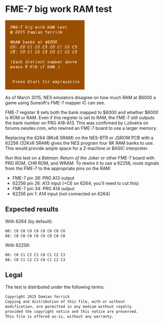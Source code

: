 FME-7 big work RAM test
=======================
![Result is 00 01 02 03 repeating, meaning 32 KiB](docs/fme7ramtest-screenshot.png)

As of March 2015, NES emulators disagree on how much RAM at $6000 a
game using Sunsoft's FME-7 mapper IC can see.

FME-7 register 8 sets both the bank mapped to $6000 and whether
$6000 is ROM or RAM.  Even if this register is set to RAM, the FME-7
still outputs the bank number on PRG A18-A13.  This was confirmed by
l_oliveira on forums.nesdev.com, who rewired an FME-7 board to use a
larger memory.

Replacing the 6264 (8Kx8 SRAM) on the NES-BTR or JSROM PCB with a
62256 (32Kx8 SRAM) gives the NES program four 8K RAM banks to use.
This would provide ample space for a Z-machine or BASIC interpreter.
    
Run this test on a _Batman: Return of the Joker_ or other FME-7
board with PRG ROM, CHR ROM, and WRAM.  To rewire it to use a 62256,
route signals from the FME-7 to the appropriate pins on the RAM:

* FME-7 pin 36: PRG A13 output
* 62256 pin 26: A13 input (+CE on 6264; you'll need to cut this) 
* FME-7 pin 34: PRG A14 output
* 62256 pin 1: A14 input (not connected on 6264)

Expected results
----------------
With 6264 (by default):

    00: C0 C0 C0 C0 C0 C0 C0 C0
    08: C0 C0 C0 C0 C0 C0 C0 C0

With 62256:

    00: C0 C1 C2 C3 C0 C1 C2 C3
    08: C0 C1 C2 C3 C0 C1 C2 C3

Legal
-----
The test is distributed under the following terms:

    Copyright 2015 Damian Yerrick
    Copying and distribution of this file, with or without
    modification, are permitted in any medium without royalty
    provided the copyright notice and this notice are preserved.
    This file is offered as-is, without any warranty.
